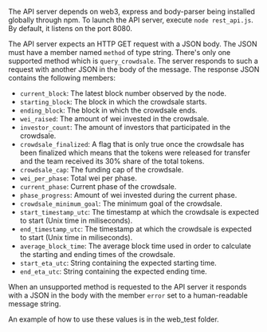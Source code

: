 The API server depends on web3, express and body-parser being installed globally through npm.
To launch the API server, execute `node rest_api.js`. By default, it listens on the port 8080.


The API server expects an HTTP GET request with a JSON body. The JSON must have a member named `method` of type string. There's only one supported method which is `query_crowdsale`. The server responds to such a request with another JSON in the body of the message. The response JSON contains the following members:

- `current_block`: The latest block number observed by the node.
- `starting_block`: The block in which the crowdsale starts.
- `ending_block`: The block in which the crowdsale ends.
- `wei_raised`: The amount of wei invested in the crowdsale.
- `investor_count`: The amount of investors that participated in the crowdsale.
- `crowdsale_finalized`: A flag that is only true once the crowdsale has been finalized which means that the tokens were released for transfer and the team received its 30% share of the total tokens.
- `crowdsale_cap`: The funding cap of the crowdsale.
- `wei_per_phase`: Total wei per phase.
- `current_phase`: Current phase of the crowdsale.
- `phase_progress`: Amount of wei invested during the current phase.
- `crowdsale_minimum_goal`: The minimum goal of the crowdsale.
- `start_timestamp_utc`: The timestamp at which the crowdsale is expected to start (Unix time in miliseconds). 
- `end_timestamp_utc`: The timestamp at which the crowdsale is expected to start (Unix time in miliseconds).
- `average_block_time`: The average block time used in order to calculate the starting and ending times of the crowdsale.
- `start_eta_utc`: String containing the expected starting time.
- `end_eta_utc`: String containing the expected ending time.


When an unsupported method is requested to the API server it responds with a JSON in the body with the member `error` set to a human-readable message string.

An example of how to use these values is in the web_test folder.
